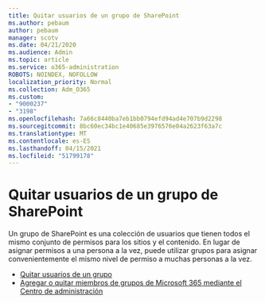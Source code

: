 ```yaml
---
title: Quitar usuarios de un grupo de SharePoint
ms.author: pebaum
author: pebaum
manager: scotv
ms.date: 04/21/2020
ms.audience: Admin
ms.topic: article
ms.service: o365-administration
ROBOTS: NOINDEX, NOFOLLOW
localization_priority: Normal
ms.collection: Adm_O365
ms.custom:
- "9000237"
- "3198"
ms.openlocfilehash: 7a66c8440ba7eb1bb0794efd94ad4e707b9d2298
ms.sourcegitcommit: 8bc60ec34bc1e40685e3976576e04a2623f63a7c
ms.translationtype: MT
ms.contentlocale: es-ES
ms.lasthandoff: 04/15/2021
ms.locfileid: "51799178"
---
```

# <a name="remove-users-from-a-sharepoint-group"></a>Quitar usuarios de un grupo de SharePoint

Un grupo de SharePoint es una colección de usuarios que tienen todos el mismo conjunto de permisos para los sitios y el contenido. En lugar de asignar permisos a una persona a la vez, puede utilizar grupos para asignar convenientemente el mismo nivel de permiso a muchas personas a la vez.

- [Quitar usuarios de un grupo](https://docs.microsoft.com/sharepoint/customize-sharepoint-site-permissions#remove-users-from-a-group)
- [Agregar o quitar miembros de grupos de Microsoft 365 mediante el Centro de administración](https://docs.microsoft.com/microsoft-365/admin/create-groups/add-or-remove-members-from-groups)

